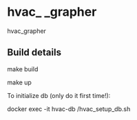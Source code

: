 # hvac_ _grapher

hvac_grapher

## Build details

make build

make up

To initialize db (only do it first time!):

docker exec -it hvac-db /hvac_setup_db.sh
